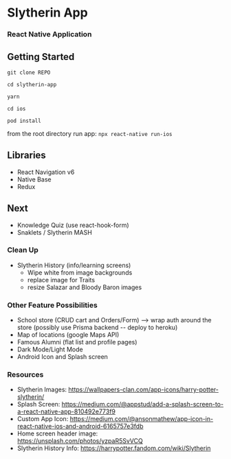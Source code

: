 # Slytherin App

### React Native Application

## Getting Started

`git clone REPO`

`cd slytherin-app`

`yarn`

`cd ios`

`pod install`

from the root directory run app: `npx react-native run-ios`

## Libraries

- React Navigation v6
- Native Base
- Redux

## Next

- Knowledge Quiz (use react-hook-form)
- Snaklets / Slytherin MASH

### Clean Up

- Slytherin History (info/learning screens)
  - Wipe white from image backgrounds
  - replace image for Traits
  - resize Salazar and Bloody Baron images

### Other Feature Possibilities

- School store (CRUD cart and Orders/Form) --> wrap auth around the store (possibly use Prisma backend -- deploy to heroku)
- Map of locations (google Maps API)
- Famous Alumni (flat list and profile pages)
- Dark Mode/Light Mode
- Android Icon and Splash screen

### Resources

- Slytherin Images: https://wallpapers-clan.com/app-icons/harry-potter-slytherin/
- Splash Screen: https://medium.com/@appstud/add-a-splash-screen-to-a-react-native-app-810492e773f9
- Custom App Icon: https://medium.com/@ansonmathew/app-icon-in-react-native-ios-and-android-6165757e3fdb
- Home screen header image: https://unsplash.com/photos/yzpaR5SvVCQ
- Slytherin History Info: https://harrypotter.fandom.com/wiki/Slytherin
